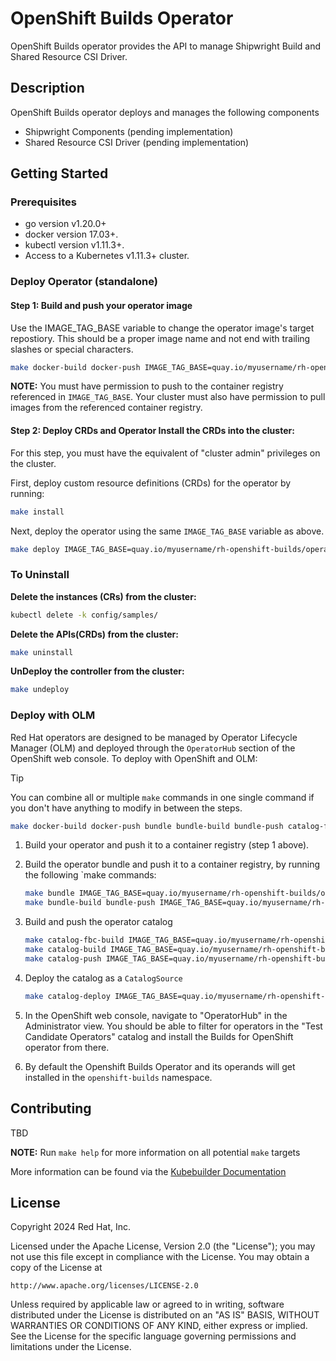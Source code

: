# OpenShift Builds Operator

OpenShift Builds operator provides the API to manage Shipwright Build and Shared Resource CSI Driver.

## Description

OpenShift Builds operator deploys and manages the following components

- Shipwright Components (pending implementation)
- Shared Resource CSI Driver (pending implementation)

## Getting Started

### Prerequisites

- go version v1.20.0+
- docker version 17.03+.
- kubectl version v1.11.3+.
- Access to a Kubernetes v1.11.3+ cluster.

### Deploy Operator (standalone)

#### Step 1: Build and push your operator image

Use the IMAGE_TAG_BASE variable to change the operator image's target repostiory.
This should be a proper image name and not end with trailing slashes or special characters.

```sh
make docker-build docker-push IMAGE_TAG_BASE=quay.io/myusername/rh-openshift-builds/operator
```

**NOTE:** You must have permission to push to the container registry referenced in `IMAGE_TAG_BASE`.
Your cluster must also have permission to pull images from the referenced container registry.

#### Step 2: Deploy CRDs and Operator **Install the CRDs into the cluster:**

For this step, you must have the equivalent of "cluster admin" privileges on the cluster.

First, deploy custom resource definitions (CRDs) for the operator by running:

```sh
make install
```

Next, deploy the operator using the same `IMAGE_TAG_BASE` variable as above.

```sh
make deploy IMAGE_TAG_BASE=quay.io/myusername/rh-openshift-builds/operator
```

### To Uninstall

**Delete the instances (CRs) from the cluster:**

```sh
kubectl delete -k config/samples/
```

**Delete the APIs(CRDs) from the cluster:**

```sh
make uninstall
```

**UnDeploy the controller from the cluster:**

```sh
make undeploy
```

### Deploy with OLM

Red Hat operators are designed to be managed by Operator Lifecycle Manager (OLM) and deployed
through the `OperatorHub` section of the OpenShift web console. To deploy with OpenShift and OLM:

> [!TIP]
> You can combine all or multiple `make` commands in one single command if you don't have anything to modify in between the steps.
>
> ```sh
> make docker-build docker-push bundle bundle-build bundle-push catalog-fbc-build catalog-build catalog-push catalog-deploy IMAGE_TAG_BASE=quay.io/musername/rh-openshift-builds/operator
> ```

1. Build your operator and push it to a container registry (step 1 above).
2. Build the operator bundle and push it to a container registry, by running the following `make
   commands:

   ```sh
   make bundle IMAGE_TAG_BASE=quay.io/myusername/rh-openshift-builds/operator
   make bundle-build bundle-push IMAGE_TAG_BASE=quay.io/myusername/rh-openshift-builds/operator
   ```

3. Build and push the operator catalog

   ```sh
   make catalog-fbc-build IMAGE_TAG_BASE=quay.io/myusername/rh-openshift-builds/operator
   make catalog-build IMAGE_TAG_BASE=quay.io/myusername/rh-openshift-builds/operator
   make catalog-push IMAGE_TAG_BASE=quay.io/myusername/rh-openshift-builds/operator
   ```

4. Deploy the catalog as a `CatalogSource`

   ```sh
   make catalog-deploy IMAGE_TAG_BASE=quay.io/myusername/rh-openshift-builds/operator
   ```

5. In the OpenShift web console, navigate to "OperatorHub" in the Administrator view. You should be
   able to filter for operators in the "Test Candidate Operators" catalog and install the Builds for OpenShift operator from there.

6. By default the Openshift Builds Operator and its operands will get installed in the `openshift-builds` namespace.

## Contributing

TBD

**NOTE:** Run `make help` for more information on all potential `make` targets

More information can be found via the [Kubebuilder Documentation](https://book.kubebuilder.io/introduction.html)

## License

Copyright 2024 Red Hat, Inc.

Licensed under the Apache License, Version 2.0 (the "License");
you may not use this file except in compliance with the License.
You may obtain a copy of the License at

    http://www.apache.org/licenses/LICENSE-2.0

Unless required by applicable law or agreed to in writing, software
distributed under the License is distributed on an "AS IS" BASIS,
WITHOUT WARRANTIES OR CONDITIONS OF ANY KIND, either express or implied.
See the License for the specific language governing permissions and
limitations under the License.

